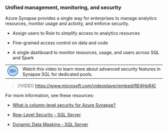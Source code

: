 ### Unified management, monitoring, and security

Azure Synapse provides a single way for enterprises to manage analytics resources, monitor usage and activity, and enforce security.

- Assign users to Role to simplify access to analytics resources

- Fine-grained access control on data and code

- A single dashboard to monitor resources, usage, and users across SQL and Spark

|||
| :--- | :--- |
| ![Icon indicating play video](../media/video-icon.png)| Watch this video to learn more about advanced security features in Synapse SQL for dedicated pools.|

>[!VIDEO https://www.microsoft.com/videoplayer/embed/RE4HpR4]

For more information, see these resources:

- [What is column-level security for Azure Synapse?](https://docs.microsoft.com/azure/synapse-analytics/sql-data-warehouse/column-level-security)

- [Row-Level Security - SQL Server](https://docs.microsoft.com/sql/relational-databases/security/row-level-security)

- [Dynamic Data Masking - SQL Server](https://docs.microsoft.com/sql/relational-databases/security/dynamic-data-masking)

